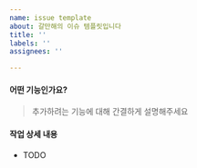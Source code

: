 ```yaml
---
name: issue template
about: 갈만해의 이슈 템플릿입니다
title: ''
labels: ''
assignees: ''

---
```


#### 어떤 기능인가요?

> 추가하려는 기능에 대해 간결하게 설명해주세요

#### 작업 상세 내용

-  TODO
